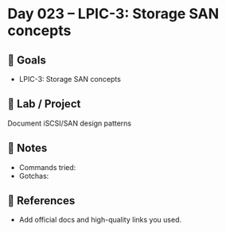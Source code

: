 # Day 023 – LPIC-3: Storage SAN concepts

## 🎯 Goals
- LPIC-3: Storage SAN concepts

## 🔧 Lab / Project
Document iSCSI/SAN design patterns

## 📝 Notes
- Commands tried:
- Gotchas:

## 🔎 References
- Add official docs and high-quality links you used.
